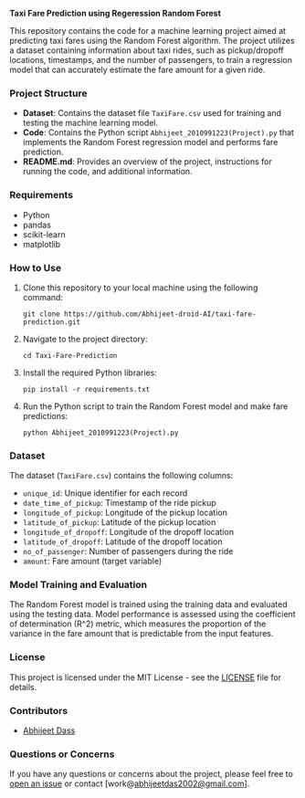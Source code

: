 **Taxi Fare Prediction using Regeression Random Forest**

This repository contains the code for a machine learning project aimed at predicting taxi fares using the Random Forest algorithm. The project utilizes a dataset containing information about taxi rides, such as pickup/dropoff locations, timestamps, and the number of passengers, to train a regression model that can accurately estimate the fare amount for a given ride.

### Project Structure

- **Dataset**: Contains the dataset file `TaxiFare.csv` used for training and testing the machine learning model.
- **Code**: Contains the Python script `Abhijeet_2010991223(Project).py` that implements the Random Forest regression model and performs fare prediction.
- **README.md**: Provides an overview of the project, instructions for running the code, and additional information.

### Requirements

- Python
- pandas
- scikit-learn
- matplotlib

### How to Use

1. Clone this repository to your local machine using the following command:
   ```
   git clone https://github.com/Abhijeet-droid-AI/taxi-fare-prediction.git
   ```

2. Navigate to the project directory:
   ```
   cd Taxi-Fare-Prediction
   ```

3. Install the required Python libraries:
   ```
   pip install -r requirements.txt
   ```

4. Run the Python script to train the Random Forest model and make fare predictions:
   ```
   python Abhijeet_2010991223(Project).py
   ```

### Dataset

The dataset (`TaxiFare.csv`) contains the following columns:
- `unique_id`: Unique identifier for each record
- `date_time_of_pickup`: Timestamp of the ride pickup
- `longitude_of_pickup`: Longitude of the pickup location
- `latitude_of_pickup`: Latitude of the pickup location
- `longitude_of_dropoff`: Longitude of the dropoff location
- `latitude_of_dropoff`: Latitude of the dropoff location
- `no_of_passenger`: Number of passengers during the ride
- `amount`: Fare amount (target variable)

### Model Training and Evaluation

The Random Forest model is trained using the training data and evaluated using the testing data. Model performance is assessed using the coefficient of determination (R^2) metric, which measures the proportion of the variance in the fare amount that is predictable from the input features.

### License

This project is licensed under the MIT License - see the [LICENSE](LICENSE) file for details.

### Contributors

- [Abhijeet Dass](https://github.com/Abhijeet-droid-AI)

### Questions or Concerns

If you have any questions or concerns about the project, please feel free to [open an issue](https://github.com/Abhijeet-droid-AI/taxi-fare-prediction/issues) or contact [work@abhijeetdas2002@gmail.com].
